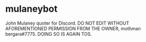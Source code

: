 # mulaneybot
John Mulaney quoter for Discord.
DO NOT EDIT WITHOUT AFOREMENTIONED PERMISSION FROM THE OWNER, mothman bergara#7775. DOING SO IS AGAIN TOS.
